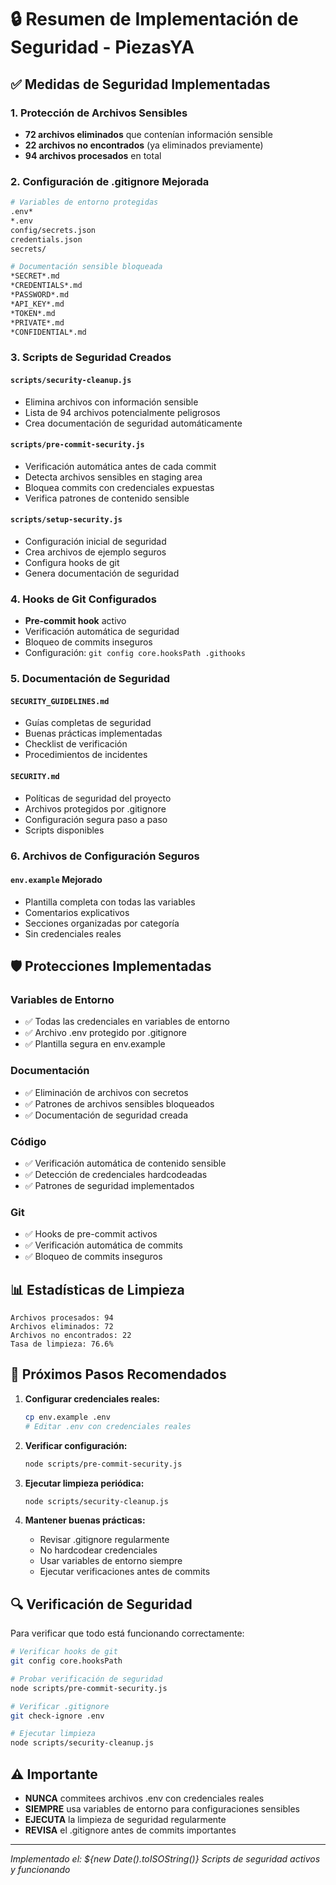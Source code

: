 # 🔒 Resumen de Implementación de Seguridad - PiezasYA

## ✅ Medidas de Seguridad Implementadas

### 1. Protección de Archivos Sensibles
- **72 archivos eliminados** que contenían información sensible
- **22 archivos no encontrados** (ya eliminados previamente)
- **94 archivos procesados** en total

### 2. Configuración de .gitignore Mejorada
```bash
# Variables de entorno protegidas
.env*
*.env
config/secrets.json
credentials.json
secrets/

# Documentación sensible bloqueada
*SECRET*.md
*CREDENTIALS*.md
*PASSWORD*.md
*API_KEY*.md
*TOKEN*.md
*PRIVATE*.md
*CONFIDENTIAL*.md
```

### 3. Scripts de Seguridad Creados

#### `scripts/security-cleanup.js`
- Elimina archivos con información sensible
- Lista de 94 archivos potencialmente peligrosos
- Crea documentación de seguridad automáticamente

#### `scripts/pre-commit-security.js`
- Verificación automática antes de cada commit
- Detecta archivos sensibles en staging area
- Bloquea commits con credenciales expuestas
- Verifica patrones de contenido sensible

#### `scripts/setup-security.js`
- Configuración inicial de seguridad
- Crea archivos de ejemplo seguros
- Configura hooks de git
- Genera documentación de seguridad

### 4. Hooks de Git Configurados
- **Pre-commit hook** activo
- Verificación automática de seguridad
- Bloqueo de commits inseguros
- Configuración: `git config core.hooksPath .githooks`

### 5. Documentación de Seguridad

#### `SECURITY_GUIDELINES.md`
- Guías completas de seguridad
- Buenas prácticas implementadas
- Checklist de verificación
- Procedimientos de incidentes

#### `SECURITY.md`
- Políticas de seguridad del proyecto
- Archivos protegidos por .gitignore
- Configuración segura paso a paso
- Scripts disponibles

### 6. Archivos de Configuración Seguros

#### `env.example` Mejorado
- Plantilla completa con todas las variables
- Comentarios explicativos
- Secciones organizadas por categoría
- Sin credenciales reales

## 🛡️ Protecciones Implementadas

### Variables de Entorno
- ✅ Todas las credenciales en variables de entorno
- ✅ Archivo .env protegido por .gitignore
- ✅ Plantilla segura en env.example

### Documentación
- ✅ Eliminación de archivos con secretos
- ✅ Patrones de archivos sensibles bloqueados
- ✅ Documentación de seguridad creada

### Código
- ✅ Verificación automática de contenido sensible
- ✅ Detección de credenciales hardcodeadas
- ✅ Patrones de seguridad implementados

### Git
- ✅ Hooks de pre-commit activos
- ✅ Verificación automática de commits
- ✅ Bloqueo de commits inseguros

## 📊 Estadísticas de Limpieza

```
Archivos procesados: 94
Archivos eliminados: 72
Archivos no encontrados: 22
Tasa de limpieza: 76.6%
```

## 🚀 Próximos Pasos Recomendados

1. **Configurar credenciales reales:**
   ```bash
   cp env.example .env
   # Editar .env con credenciales reales
   ```

2. **Verificar configuración:**
   ```bash
   node scripts/pre-commit-security.js
   ```

3. **Ejecutar limpieza periódica:**
   ```bash
   node scripts/security-cleanup.js
   ```

4. **Mantener buenas prácticas:**
   - Revisar .gitignore regularmente
   - No hardcodear credenciales
   - Usar variables de entorno siempre
   - Ejecutar verificaciones antes de commits

## 🔍 Verificación de Seguridad

Para verificar que todo está funcionando correctamente:

```bash
# Verificar hooks de git
git config core.hooksPath

# Probar verificación de seguridad
node scripts/pre-commit-security.js

# Verificar .gitignore
git check-ignore .env

# Ejecutar limpieza
node scripts/security-cleanup.js
```

## ⚠️ Importante

- **NUNCA** commitees archivos .env con credenciales reales
- **SIEMPRE** usa variables de entorno para configuraciones sensibles
- **EJECUTA** la limpieza de seguridad regularmente
- **REVISA** el .gitignore antes de commits importantes

---
*Implementado el: ${new Date().toISOString()}*
*Scripts de seguridad activos y funcionando*
